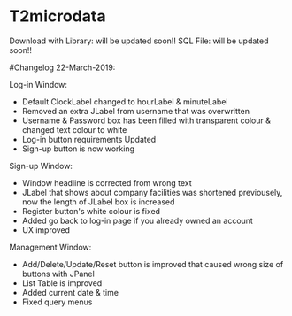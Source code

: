 # T2microdata


Download with Library: will be updated soon!! 
SQL File: will be updated soon!!




#Changelog 22-March-2019:

Log-in Window:
- Default ClockLabel changed to hourLabel & minuteLabel
- Removed an extra JLabel from username that was overwritten
- Username & Password box has been filled with transparent colour & changed text colour to white
- Log-in button requirements Updated
- Sign-up button is now working

Sign-up Window:
- Window headline is corrected from wrong text
- JLabel that shows about company facilities was shortened previousely, now the length of JLabel box is increased
- Register button's white colour is fixed
- Added go back to log-in page if you already owned an account
- UX improved

Management Window:
- Add/Delete/Update/Reset button is improved that caused wrong size of buttons with JPanel
- List Table is improved
- Added current date & time
- Fixed query menus
